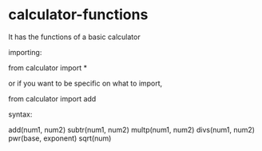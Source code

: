 # calculator-functions
It has the functions of a basic calculator


importing:

from calculator import *

or if you want to be specific on what to import,

from calculator import add


syntax:

add(num1, num2)
subtr(num1, num2)
multp(num1, num2)
divs(num1, num2)
pwr(base, exponent)
sqrt(num)
